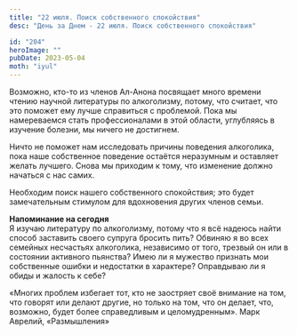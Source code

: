 ```yaml
---
title: "22 июля. Поиск собственного спокойствия"
desc: "День за Днем - 22 июля. Поиск собственного спокойствия"

id: "204"
heroImage: ""
pubDate: 2023-05-04
moth: "iyul"
---
```


Возможно, кто-то из членов Ал-Анона посвящает много времени чтению научной
литературы по алкоголизму, потому, что считает, что это поможет ему лучше
справиться с проблемой. Пока мы намереваемся стать профессионалами в этой
области, углубляясь в изучение болезни, мы ничего не достигнем.

Ничто не поможет нам исследовать причины поведения алкоголика, пока наше
собственное поведение остаётся неразумным и оставляет желать лучшего. Снова мы
приходим к тому, что изменение должно начаться с нас самих.

Необходим поиск нашего собственного спокойствия; это будет замечательным
стимулом для вдохновения других членов семьи.

**Напоминание на сегодня**  
Я изучаю литературу по алкоголизму, потому что я всё надеюсь найти способ
заставить своего супруга бросить пить? Обвиняю я во всех семейных несчастьях
алкоголика, независимо от того, трезвый он или в состоянии активного пьянства?
Имею ли я мужество признать мои собственные ошибки и недостатки в характере?
Оправдываю ли я обиды и жалость к себе?

«Многих проблем избегает тот, кто не заостряет своё внимание на том, что
говорят или делают другие, но только на том, что он делает, что, возможно,
будет более справедливым и целомудренным». Марк Аврелий, «Размышления»
